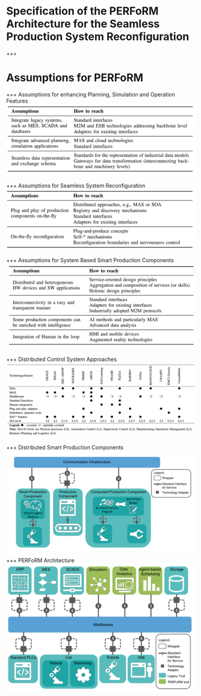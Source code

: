 # Specification of the PERFoRM Architecture for the Seamless Production System Reconfiguration

+++
# Assumptions for PERFoRM

+++
Assumptions for enhancing Planning, Simulation and Operation Features
![Assumptions for enhancing Planning, Simulation and Operation Features](../assets/Specification-PERFoRM/Assumptions-Enhance-Planning-Simulation-Operation-Features.png)

+++
Assumptions for Seamless System Reconfiguration
![Assumptions for Seamless System Reconfiguration](../assets/Specification-PERFoRM/Assumptions-Seamless-System-Reconfiguration.png)

+++
Assumptions for System Based Smart Production Components
![Assumptions for System Based Smart Production Components](../assets/Specification-PERFoRM/Assumptions-System-Based-Smart-Production-Components.png)

+++
Distributed Control System Approaches
![Distributed Control System Approaches](../assets/Specification-PERFoRM/Distributed-Control-System-Approaches.png)

+++
Distributed Smart Production Components
![Distributed Smart Production Components](../assets/Specification-PERFoRM/Distributed-Smart-Production-Components.png)

+++
PERFoRM Architecture
![PERFoRM Architecture](../assets/Specification-PERFoRM/PERFoRM-Architecture.png)
